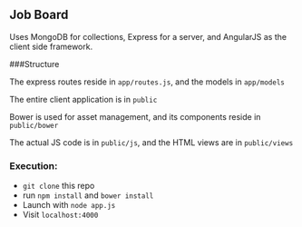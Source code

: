 ## Job Board

Uses MongoDB for collections, Express for a server, and AngularJS as the client side framework.

###Structure

The express routes reside in `app/routes.js`, and the models in `app/models`

The entire client application is in `public`

Bower is used for asset management, and its components reside in `public/bower`

The actual JS code is in `public/js`, and the HTML views are in `public/views`

### Execution:
- `git clone` this repo
- run `npm install` and `bower install`
- Launch with `node app.js`
- Visit `localhost:4000`
